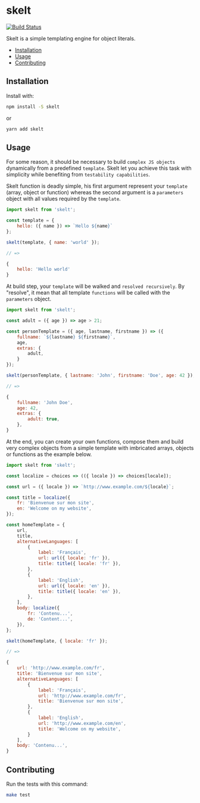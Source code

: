 # skelt

[![Build Status](https://travis-ci.org/marmelab/skelt.svg?branch=master)](https://travis-ci.org/marmelab/skelt)

Skelt is a simple templating engine for object literals.

- [Installation](#installation)
- [Usage](#usage)
- [Contributing](#contributing)

## Installation

Install with:

```sh
npm install -S skelt
```

or

```sh
yarn add skelt
```

## Usage

For some reason, it should be necessary to build `complex JS objects` dynamically from a predefined `template`. Skelt let you achieve this task with simplicity while benefiting from `testability capabilities`.

Skelt function is deadly simple, his first argument represent your `template` (array, object or function) whereas the second argument is a `parameters` object with all values required by the `template`.

```js
import skelt from 'skelt';

const template = {
    hello: ({ name }) => `Hello ${name}`
};

skelt(template, { name: 'world' });

// =>

{
    hello: 'Hello world'
}

```

At build step, your `template` will be walked and `resolved recursively`. By "resolve", it mean that all template `functions` will be called with the `parameters` object.

```js
import skelt from 'skelt';

const adult = ({ age }) => age > 21;

const personTemplate = ({ age, lastname, firstname }) => ({
    fullname: `${lastname} ${firstname}`,
    age,
    extras: {
        adult,
    }
});

skelt(personTemplate, { lastname: 'John', firstname: 'Doe', age: 42 });

// =>

{
    fullname: 'John Doe',
    age: 42,
    extras: {
        adult: true,
    },
}

```

At the end, you can create your own functions, compose them and build very complex objects from a simple template with imbricated arrays, objects or functions as the example below.

```js
import skelt from 'skelt';

const localize = choices => (({ locale }) => choices[locale]);

const url = ({ locale }) => `http://www.example.com/${locale}`;

const title = localize({
    fr: 'Bienvenue sur mon site',
    en: 'Welcome on my website',
});

const homeTemplate = {
    url,
    title,
    alternativeLanguages: [
        {
            label: 'Français',
            url: url({ locale: 'fr' }),
            title: title({ locale: 'fr' }),
        },
        {
            label: 'English',
            url: url({ locale: 'en' }),
            title: title({ locale: 'en' }),
        },
    ],
    body: localize({
        fr: 'Contenu...',
        de: 'Content...',
    }),
};

skelt(homeTemplate, { locale: 'fr' });

// =>

{
    url: 'http://www.example.com/fr',
    title: 'Bienvenue sur mon site',
    alternativeLanguages: [
        {
            label: 'Français',
            url: 'http://www.example.com/fr',
            title: 'Bienvenue sur mon site',
        },
        {
            label: 'English',
            url: 'http://www.example.com/en',
            title: 'Welcome on my website',
        }
    ],
    body: 'Contenu...',
}

```

## Contributing

Run the tests with this command:

```sh
make test
```
